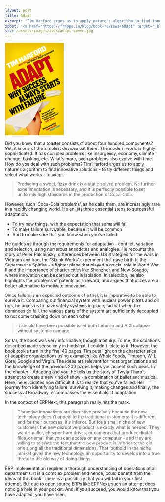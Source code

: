 ```yaml
---
layout: post
title: Adapt
excerpt: "Tim Harford urges us to apply nature's algorithm to find innovative solutions - to try different things and select what works - to adapt"
xpost: '<a href="https://frappe.io/blog/book-reviews/adapt" target="_blank">Frappé Blog</a>'
src: /assets/images/201X/adapt-cover.jpg
---
```


<img class="img-responsive" src="/assets/images/201X/adapt-cover.jpg" style="max-height: 300px;">

Did you know that a toaster consists of about four hundred components? Yet, it is one of the simplest devices out there. The modern world is highly sophisticated. It has complex problems like insurgency, economy, climate change, banking, etc. What's more, such problems also evolve with time. How do you deal with such problems? Tim Harford urges us to apply nature's algorithm to find innovative solutions - to try different things and select what works - to adapt.

> Producing a sweet, fizzy drink is a static solved problem. No further experimentation is necessary, and it is perfectly possible to set uniformly high standards in the production of Coca-Cola.

However, such 'Coca-Cola problems', as he calls them, are increasingly rare in a rapidly changing world. He enlists three essential steps to successful adaptation:

- To try new things, with the expectation that some will fail
- To make failure survivable, because it will be common
- And to make sure that you know when you've failed

He guides us through the requirements for adaptation - conflict, variation and selection, using numerous anecdotes and analogies. He recounts the story of Peter Palchinsky, differences between US strategies for the wars in Vietnam and Iraq, the 'Skunk Works' experiment that gave birth to the Supermarine Spitfire - a fighter plane that played a crucial role in World War II and the importance of charter cities like Shenzhen and New Songdo, where innovation can be carried out in isolation. In selection, he also highlights the problems of patents as a reward, and argues that prizes are a better alternative to motivate innovation.

Since failure is an expected outcome of a trial, it is imperative to be able to survive it. Comparing our financial system with nuclear power plants and oil rigs, he urges us to have safety systems in place, so that when the dominoes do fall, the various parts of the system are sufficiently decoupled to not come crashing down on each other.

> It should have been possible to let both Lehman and AIG collapse without systemic damage.

So far, the book was very informative, though a bit dry. To me, the situations described made sense only in hindsight. I couldn't relate to it. However, the book took a turn in the final 40 pages. Tim puts light on the characteristics of adaptive organizations using examples like Whole Foods, Timpson, W. L. Gore, Google and Virgin. The ideas are relevant for most organizations and the knowledge of the previous 200 pages helps you accept such ideas. In the chapter - Adapting and you, he tells us the story of Twyla Tharp's attempt to create a new kind of show - a combination of ballet and musical. Here, he elucidates how difficult it is to realize that you've failed. Her journey from identifying failure, surviving it, making changes and finally, the success at Broadway, encompasses the essentials of adaptation.

In the context of ERPNext, this paragraph really hits the mark.

> Disruptive innovations are disruptive precisely because the new technology doesn't appeal to the traditional customers: it is different and for their purposes, it's inferior. But for a small niche of new customers the new disruptive product is exactly what is needed. They want smaller, cheaper hard drives, or cameras that produce digital files, or email that you can access on any computer - and they are willing to tolerate the fact that the new product is inferior to the old one along all the traditional dimensions. That foothold in the niche market gives the new technology an opportunity to develop into a true threat to the old way of doing things.

ERP implementation requires a thorough understanding of operations of all departments. It is a complex problem and hence, could benefit from the ideas of this book. There is a possibility that you will fail in your first attempt. But due to open source ERPs like ERPNext, such an attempt does not dig a hole in your pocket. And, if you succeed, you would know that you have adapted, you have risen.
